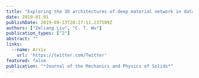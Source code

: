 ```yaml
---
title: "Exploring the 3D architectures of deep material network in data-driven multiscale mechanics"
date: 2019-01-01
publishDate: 2019-09-13T20:27:11.237509Z
authors: ["Zeliang Liu", "C. T. Wu"]
publication_types: ["2"]
abstract: ""
links:
  --name: Arxiv
    url: 'https://twitter.com/Twitter'
featured: false
publication: "*Journal of the Mechanics and Physics of Solids*"
---
```



